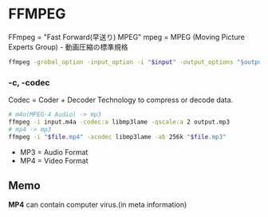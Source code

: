 # FFMPEG
FFmpeg = "Fast Forward(早送り) MPEG"
mpeg = MPEG (Moving Picture Experts Group) - 動画圧縮の標準規格

```bash
ffmpeg -grobal_option -input_option -i "$input" -output_options "§output_file"
```


### -c, -codec
Codec = Coder + Decoder
Technology to compress or decode data.


```bash
# m4o(MPEG-4 Audio) -> mp3
ffmpeg -i input.m4a -codec:a libmp3lame -qscale:a 2 output.mp3
# mp4 -> mp3
ffmpeg -i "$file.mp4" -acodec libmp3lame -ab 256k "$file.mp3"
```

* MP3 = Audio Format
* MP4 = Video Format




## Memo

**MP4** can contain computer virus.(in meta information)
